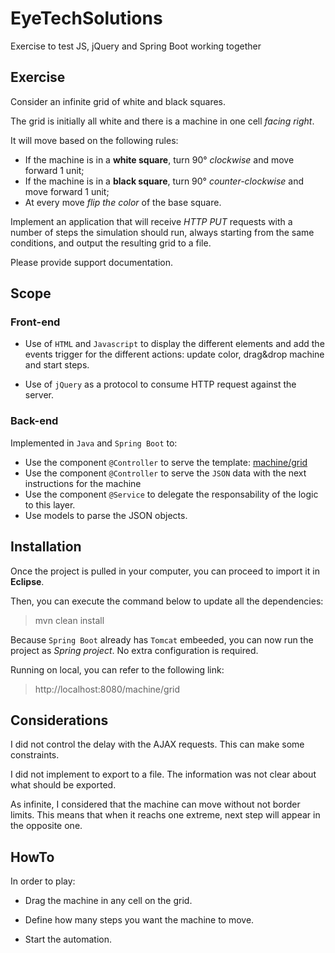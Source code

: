 # EyeTechSolutions

Exercise to test JS, jQuery and Spring Boot working together

## Exercise

Consider an infinite grid of white and black squares.

The grid is initially all white and there is a machine in one cell _facing right_.

It will move based on the following rules:
- If the machine is in a __white square__, turn 90° *clockwise* and move forward 1 unit;
- If the machine is in a __black square__, turn 90° *counter-clockwise* and move forward 1 unit;
- At every move *flip the color* of the base square.

Implement an application that will receive *HTTP PUT* requests with a number of steps the simulation should run, always starting from the same conditions, and output the resulting grid to a file.

Please provide support documentation.

## Scope

### Front-end

- Use of `HTML` and `Javascript` to display the different elements and add the events trigger for the different actions: update color, drag&drop machine and start steps.

- Use of `jQuery` as a protocol to consume HTTP request against the server.

### Back-end

Implemented in `Java` and `Spring Boot` to:
- Use the component `@Controller` to serve the template: [machine/grid](http://localhost:8080/machine/grid)
- Use the component `@Controller` to serve the `JSON` data with the next instructions for the machine
- Use the component `@Service` to delegate the responsability of the logic to this layer.
- Use models to parse the JSON objects.

## Installation

Once the project is pulled in your computer, you can proceed to import it in __Eclipse__.

Then, you can execute the command below to update all the dependencies:

>mvn clean install

Because `Spring Boot` already has `Tomcat` embeeded, you can now run the project as _Spring project_. No extra configuration is required.

Running on local, you can refer to the following link:

> http://localhost:8080/machine/grid

## Considerations

I did not control the delay with the AJAX requests. This can make some constraints.

I did not implement to export to a file. The information was not clear about what should be exported.

As infinite, I considered that the machine can move without not border limits. This means that when it reachs one extreme, next step will appear in the opposite one.

## HowTo

In order to play:

- Drag the machine in any cell on the grid.

- Define how many steps you want the machine to move.

- Start the automation.